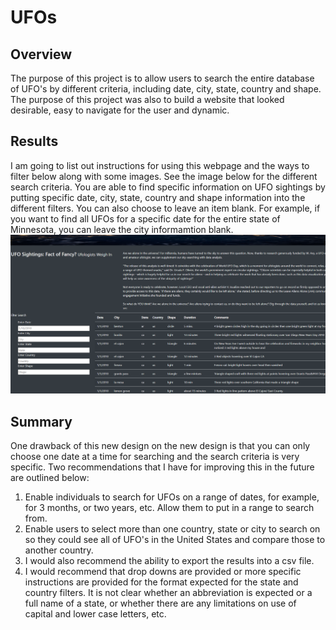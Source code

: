 # UFOs




## Overview
The purpose of this project is to allow users to search the entire database of UFO's by different criteria, including date, city, state, country and shape. The purpose of this project was also to build a website that looked desirable, easy to navigate for the user and dynamic.
## Results
I am going to list out instructions for using this webpage and the ways to filter below along with some images. See the image below for the different search criteria.  You are able to find specific information on UFO sightings by putting specific date, city, state, country and shape information into the different filters.  You can also choose to leave an item blank.  For example, if you want to find all UFOs for a specific date for the entire state of Minnesota, you can leave the city informamtion blank.
![image_name](https://github.com/jessicameyer23/UFOs/blob/main/static/images/screenshot%20of%20final%20filtering%20table.png)
## Summary
One drawback of this new design on the new design is that you can only choose one date at a time for searching and the search criteria is very specific. Two recommendations that I have for improving this in the future are outlined below:
1.	Enable individuals to search for UFOs on a range of dates, for example, for 3 months, or two years, etc. Allow them to put in a range to search from.
2.	Enable users to select more than one country, state or city to search on so they could see all of UFO's in the United States and compare those to another country.
3.	I would also recommend the ability to export the results into a csv file.
4.	I would recommend that drop downs are provided or more specific instructions are provided for the format expected for the state and country filters.  It is not clear whether an abbreviation is expected or a full name of a state, or whether there are any limitations on use of capital and lower case letters, etc. 
